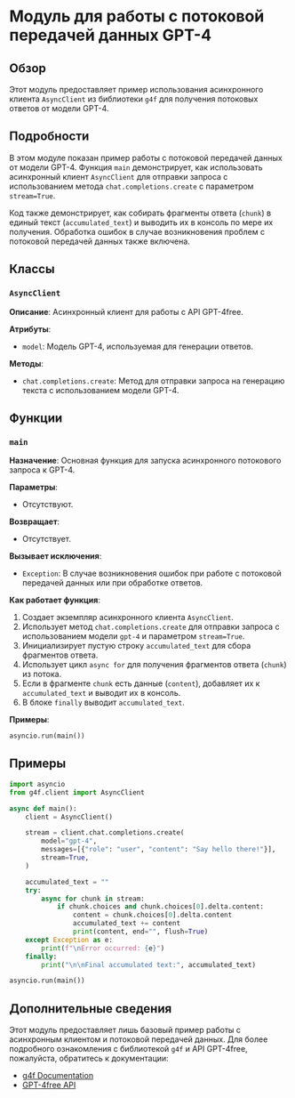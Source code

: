 # Модуль для работы с потоковой передачей данных GPT-4

## Обзор

Этот модуль предоставляет пример использования асинхронного клиента `AsyncClient` из библиотеки `g4f` для получения потоковых ответов от модели GPT-4.

## Подробности

В этом модуле показан пример работы с потоковой передачей данных от модели GPT-4. Функция `main` демонстрирует, как использовать асинхронный клиент `AsyncClient` для отправки запроса с использованием метода `chat.completions.create` с параметром `stream=True`. 

Код также демонстрирует, как собирать фрагменты ответа (`chunk`) в единый текст (`accumulated_text`) и выводить их в консоль по мере их получения. Обработка ошибок в случае возникновения проблем с потоковой передачей данных также включена.

## Классы

### `AsyncClient`

**Описание**: Асинхронный клиент для работы с API GPT-4free.

**Атрибуты**:

- `model`: Модель GPT-4, используемая для генерации ответов.

**Методы**:

- `chat.completions.create`: Метод для отправки запроса на генерацию текста с использованием модели GPT-4.

## Функции

### `main`

**Назначение**: Основная функция для запуска асинхронного потокового запроса к GPT-4.

**Параметры**:

- Отсутствуют.

**Возвращает**:

- Отсутствует.

**Вызывает исключения**:

- `Exception`: В случае возникновения ошибок при работе с потоковой передачей данных или при обработке ответов.

**Как работает функция**:

1. Создает экземпляр асинхронного клиента `AsyncClient`.
2. Использует метод `chat.completions.create` для отправки запроса с использованием модели `gpt-4` и параметром `stream=True`.
3. Инициализирует пустую строку `accumulated_text` для сбора фрагментов ответа.
4. Использует цикл `async for` для получения фрагментов ответа (`chunk`) из потока.
5. Если в фрагменте `chunk` есть данные (`content`), добавляет их к `accumulated_text` и выводит их в консоль.
6. В блоке `finally` выводит `accumulated_text`.

**Примеры**:

```python
asyncio.run(main())
```

## Примеры

```python
import asyncio
from g4f.client import AsyncClient

async def main():
    client = AsyncClient()

    stream = client.chat.completions.create(
        model="gpt-4",
        messages=[{"role": "user", "content": "Say hello there!"}],
        stream=True,
    )

    accumulated_text = ""
    try:
        async for chunk in stream:
            if chunk.choices and chunk.choices[0].delta.content:
                content = chunk.choices[0].delta.content
                accumulated_text += content
                print(content, end="", flush=True)
    except Exception as e:
        print(f"\nError occurred: {e}")
    finally:
        print("\n\nFinal accumulated text:", accumulated_text)

asyncio.run(main())
```

## Дополнительные сведения

Этот модуль предоставляет лишь базовый пример работы с асинхронным клиентом и потоковой передачей данных. Для более подробного ознакомления с библиотекой `g4f` и API GPT-4free, пожалуйста, обратитесь к документации:

- [g4f Documentation](https://g4f.readthedocs.io/en/latest/)
- [GPT-4free API](https://gpt4free.com/docs)